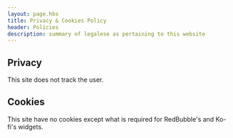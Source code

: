 ```yaml
---
layout: page.hbs
title: Privacy & Cookies Policy
header: Policies
description: summary of legalese as pertaining to this website
---
```


## Privacy

This site does not track the user. 

## Cookies

This site have no cookies except what is required for RedBubble's and Ko-fi's widgets.